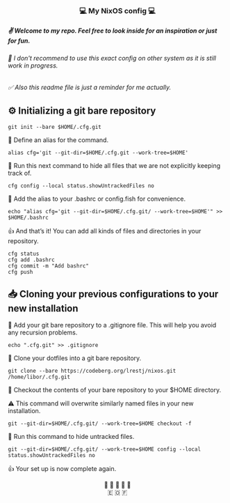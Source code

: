 ### <div align="center"> 💻 My NixOS config 💻 </div>


##### ✌ Welcome to my repo. Feel free to look inside for an inspiration or just for fun. 

###### 🤔 I don't recommend to use this exact config on other system as it is still work in progress.

###### ✅ Also this readme file is just a reminder for me actually.


## ⚙️ Initializing a git bare repository
```
git init --bare $HOME/.cfg.git
```

💬 Define an alias for the command.    
```
alias cfg='git --git-dir=$HOME/.cfg.git --work-tree=$HOME'
```

💬 Run this next command to hide all files that we are not explicitly keeping track of.

```
cfg config --local status.showUntrackedFiles no
```

💬 Add the alias to your .bashrc or config.fish for convenience.

```
echo "alias cfg='git --git-dir=$HOME/.cfg.git/ --work-tree=$HOME'" >> $HOME/.bashrc
```


👍 And that’s it! You can add all kinds of files and directories in your repository.
```
cfg status
cfg add .bashrc
cfg commit -m "Add bashrc"
cfg push
```
## 📥 Cloning your previous configurations to your new installation
   

💬 Add your git bare repository to a .gitignore file. This will help you avoid any recursion problems.

```
echo ".cfg.git" >> .gitignore
```

💬 Clone your dotfiles into a git bare repository.

```
git clone --bare https://codeberg.org/lrestj/nixos.git /home/libor/.cfg.git
```


💬 Checkout the contents of your bare repository to your $HOME directory.

⚠️ This command will overwrite similarly named files in your new installation.

```
git --git-dir=$HOME/.cfg.git/ --work-tree=$HOME checkout -f
```

💬 Run this command to hide untracked files.

```
git --git-dir=$HOME/.cfg.git/ --work-tree=$HOME config --local status.showUntrackedFiles no
```


👍 Your set up is now complete again.

<div align="center"> 🔔&nbsp🔔&nbsp🔔&nbsp🔔&nbsp🔔 </div>
<div align="center"> 🇪 🇴 🇫 </div>
